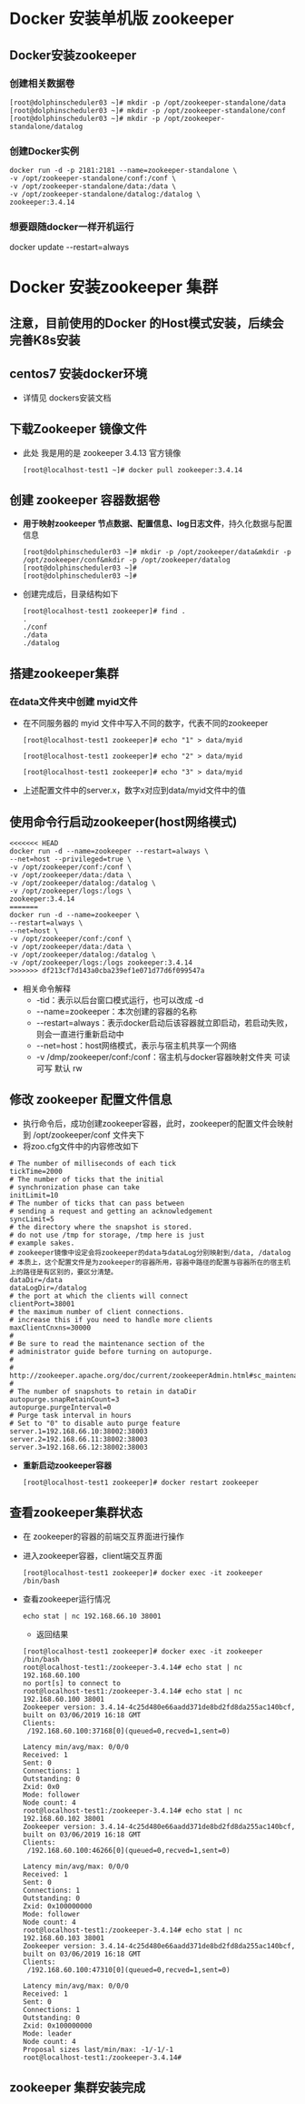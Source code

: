 # Docker 安装单机版 zookeeper

## Docker安装zookeeper

### 创建相关数据卷

```shell
[root@dolphinscheduler03 ~]# mkdir -p /opt/zookeeper-standalone/data
[root@dolphinscheduler03 ~]# mkdir -p /opt/zookeeper-standalone/conf
[root@dolphinscheduler03 ~]# mkdir -p /opt/zookeeper-standalone/datalog
```



### 创建Docker实例

```shell
docker run -d -p 2181:2181 --name=zookeeper-standalone \
-v /opt/zookeeper-standalone/conf:/conf \
-v /opt/zookeeper-standalone/data:/data \
-v /opt/zookeeper-standalone/datalog:/datalog \
zookeeper:3.4.14
```



### 想要跟随docker一样开机运行

docker update --restart=always











# Docker 安装zookeeper 集群

## 注意，目前使用的Docker 的Host模式安装，后续会完善K8s安装

## centos7 安装docker环境

* 详情见 dockers安装文档

## 下载Zookeeper 镜像文件

* 此处 我是用的是 zookeeper 3.4.13 官方镜像

  ```shell
  [root@localhost-test1 ~]# docker pull zookeeper:3.4.14
  ```


## 创建 zookeeper 容器数据卷

* **用于映射zookeeper 节点数据、配置信息、log日志文件**，持久化数据与配置信息

  ```shell
  [root@dolphinscheduler03 ~]# mkdir -p /opt/zookeeper/data&mkdir -p /opt/zookeeper/conf&mkdir -p /opt/zookeeper/datalog
  [root@dolphinscheduler03 ~]# 
  [root@dolphinscheduler03 ~]# 
  ```
  
* 创建完成后，目录结构如下

  ```shell
  [root@localhost-test1 zookeeper]# find .
  .
  ./conf
  ./data
  ./datalog
  ```

## 搭建zookeeper集群

### 在data文件夹中创建 myid文件

* 在不同服务器的 myid 文件中写入不同的数字，代表不同的zookeeper

  ```shell
  [root@localhost-test1 zookeeper]# echo "1" > data/myid
  ```

  ```shell
  [root@localhost-test1 zookeeper]# echo "2" > data/myid
  ```

  ```shell
  [root@localhost-test1 zookeeper]# echo "3" > data/myid
  ```

* 上述配置文件中的server.x，数字x对应到data/myid文件中的值

## 使用命令行启动zookeeper(host网络模式)

```shell
<<<<<<< HEAD
docker run -d --name=zookeeper --restart=always \
--net=host --privileged=true \
-v /opt/zookeeper/conf:/conf \
-v /opt/zookeeper/data:/data \
-v /opt/zookeeper/datalog:/datalog \
-v /opt/zookeeper/logs:/logs \
zookeeper:3.4.14
=======
docker run -d --name=zookeeper \
--restart=always \
--net=host \
-v /opt/zookeeper/conf:/conf \
-v /opt/zookeeper/data:/data \
-v /opt/zookeeper/datalog:/datalog \
-v /opt/zookeeper/logs:/logs zookeeper:3.4.14
>>>>>>> df213cf7d143a0cba239ef1e071d77d6f099547a

```

* 相关命令解释
  * -tid：表示以后台窗口模式运行，也可以改成 -d
  * --name=zookeeper：本次创建的容器的名称
  * --restart=always：表示docker启动后该容器就立即启动，若启动失败，则会一直进行重新启动中
  * --net=host：host网络模式，表示与宿主机共享一个网络
  * -v /dmp/zookeeper/conf:/conf：宿主机与docker容器映射文件夹  可读可写 默认 rw

## 修改 zookeeper 配置文件信息

* 执行命令后，成功创建zookeeper容器，此时，zookeeper的配置文件会映射到 /opt/zookeeper/conf 文件夹下
* 将zoo.cfg文件中的内容修改如下

```properties
# The number of milliseconds of each tick
tickTime=2000
# The number of ticks that the initial 
# synchronization phase can take
initLimit=10
# The number of ticks that can pass between 
# sending a request and getting an acknowledgement
syncLimit=5
# the directory where the snapshot is stored.
# do not use /tmp for storage, /tmp here is just 
# example sakes.
# zookeeper镜像中设定会将zookeeper的data与dataLog分别映射到/data, /datalog
# 本质上，这个配置文件是为zookeeper的容器所用，容器中路径的配置与容器所在的宿主机上的路径是有区别的，要区分清楚。
dataDir=/data
dataLogDir=/datalog
# the port at which the clients will connect
clientPort=38001
# the maximum number of client connections.
# increase this if you need to handle more clients
maxClientCnxns=30000
#
# Be sure to read the maintenance section of the 
# administrator guide before turning on autopurge.
#
# http://zookeeper.apache.org/doc/current/zookeeperAdmin.html#sc_maintenance
#
# The number of snapshots to retain in dataDir
autopurge.snapRetainCount=3
autopurge.purgeInterval=0
# Purge task interval in hours
# Set to "0" to disable auto purge feature
server.1=192.168.66.10:38002:38003
server.2=192.168.66.11:38002:38003
server.3=192.168.66.12:38002:38003

```

* **重新启动zookeeper容器**

  ```shell
  [root@localhost-test1 zookeeper]# docker restart zookeeper
  ```



## 查看zookeeper集群状态

* 在 zookeeper的容器的前端交互界面进行操作

* 进入zookeeper容器，client端交互界面

  ```shell
  [root@localhost-test1 zookeeper]# docker exec -it zookeeper /bin/bash
  ```

* 查看zookeeper运行情况

  ```shell
  echo stat | nc 192.168.66.10 38001
  ```

  * 返回结果

  ```shell
  [root@localhost-test1 zookeeper]# docker exec -it zookeeper /bin/bash
  root@localhost-test1:/zookeeper-3.4.14# echo stat | nc 192.168.60.100
  no port[s] to connect to
  root@localhost-test1:/zookeeper-3.4.14# echo stat | nc 192.168.60.100 38001
  Zookeeper version: 3.4.14-4c25d480e66aadd371de8bd2fd8da255ac140bcf, built on 03/06/2019 16:18 GMT
  Clients:
   /192.168.60.100:37168[0](queued=0,recved=1,sent=0)
  
  Latency min/avg/max: 0/0/0
  Received: 1
  Sent: 0
  Connections: 1
  Outstanding: 0
  Zxid: 0x0
  Mode: follower
  Node count: 4
  root@localhost-test1:/zookeeper-3.4.14# echo stat | nc 192.168.60.102 38001
  Zookeeper version: 3.4.14-4c25d480e66aadd371de8bd2fd8da255ac140bcf, built on 03/06/2019 16:18 GMT
  Clients:
   /192.168.60.100:46266[0](queued=0,recved=1,sent=0)
  
  Latency min/avg/max: 0/0/0
  Received: 1
  Sent: 0
  Connections: 1
  Outstanding: 0
  Zxid: 0x100000000
  Mode: follower
  Node count: 4
  root@localhost-test1:/zookeeper-3.4.14# echo stat | nc 192.168.60.103 38001
  Zookeeper version: 3.4.14-4c25d480e66aadd371de8bd2fd8da255ac140bcf, built on 03/06/2019 16:18 GMT
  Clients:
   /192.168.60.100:47310[0](queued=0,recved=1,sent=0)
  
  Latency min/avg/max: 0/0/0
  Received: 1
  Sent: 0
  Connections: 1
  Outstanding: 0
  Zxid: 0x100000000
  Mode: leader
  Node count: 4
  Proposal sizes last/min/max: -1/-1/-1
  root@localhost-test1:/zookeeper-3.4.14# 
  
  ```

## zookeeper 集群安装完成

